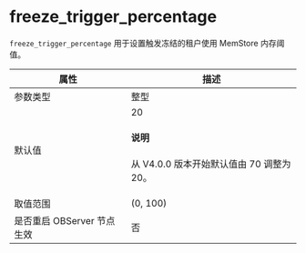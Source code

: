 # freeze_trigger_percentage 

`freeze_trigger_percentage` 用于设置触发冻结的租户使用 MemStore 内存阈值。


|      **属性**      |  **描述**   |
|------------------|-----------|
| 参数类型             | 整型        |
| 默认值              | 20 <main id="notice" type='explain'><h4>说明</h4><p>从 V4.0.0 版本开始默认值由 70 调整为 20。</p></main>       |
| 取值范围             | (0, 100) |
| 是否重启 OBServer 节点生效 | 否         |
